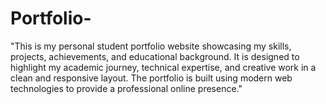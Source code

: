 # Portfolio-
"This is my personal student portfolio website showcasing my skills, projects, achievements, and educational background. It is designed to highlight my academic journey, technical expertise, and creative work in a clean and responsive layout. The portfolio is built using modern web technologies to provide a professional online presence."
